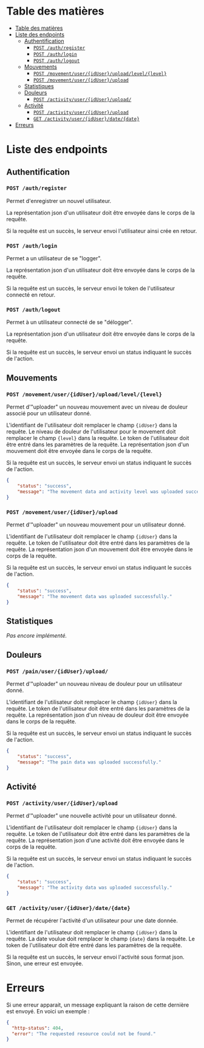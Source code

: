 # Table des matières

- [Table des matières](#table-des-matières)
- [Liste des endpoints](#liste-des-endpoints)
    - [Authentification](#authentification)
      - [`POST /auth/register`](#post-authregister)
      - [`POST /auth/login`](#post-authlogin)
      - [`POST /auth/logout`](#post-authlogout)
    - [Mouvements](#mouvemements)
      - [`POST /movement/user/{idUser}/upload/level/{level}`](#post-movementuseriduseruploadlevellevel)
      - [`POST /movement/user/{idUser}/upload`](#post-movementuseriduserupload)
    - [Statistiques](#statistiques)
    - [Douleurs](#douleurs)
      - [`POST /activity/user/{idUser}/upload/`](#post-painuseriduserupload)
    - [Activité](#activite)
        - [`POST /activity/user/{idUser}/upload`](#post-activityuseriduserupload)
        - [`GET /activity/user/{idUser}/date/{date}`](#get-activityuseriduserdatedate)
- [Erreurs](#erreurs)

# Liste des endpoints

## Authentification

### `POST /auth/register`
Permet d'enregistrer un nouvel utilisateur.

La représentation json d'un utilisateur doit être envoyée dans le corps de la requête.

Si la requête est un succès, le serveur envoi l'utilisateur ainsi crée en retour.


### `POST /auth/login`
Permet a un utilisateur de se "logger".

La représentation json d'un utilisateur doit être envoyée dans le corps de la requête.

Si la requête est un succès, le serveur envoi le token de l'utilisateur connecté en retour.


### `POST /auth/logout`
Permet à un utilisateur connecté de se "délogger".

La représentation json d'un utilisateur doit être envoyée dans le corps de la requête.

Si la requête est un succès, le serveur envoi un status indiquant le succès de l'action.

## Mouvements

### `POST /movement/user/{idUser}/upload/level/{level}`
Permet d'"uploader" un nouveau mouvement avec un niveau de douleur associé pour un utilisateur donné.

L'identifiant de l'utilisateur doit remplacer le champ `{idUser}` dans la requête.
Le niveau de douleur de l'utilisateur pour le movement doit remplacer le champ `{level}` dans la requête.
Le token de l'utilisateur doit être entré dans les paramètres de la requête.
La représentation json d'un mouvement doit être envoyée dans le corps de la requête.

Si la requête est un succès, le serveur envoi un status indiquant le succès de l'action.
```json
{
    "status": "success",
    "message": "The movement data and activity level was uploaded successfully."
}
```

### `POST /movement/user/{idUser}/upload`
Permet d'"uploader" un nouveau mouvement pour un utilisateur donné.

L'identifiant de l'utilisateur doit remplacer le champ `{idUser}` dans la requête.
Le token de l'utilisateur doit être entré dans les paramètres de la requête.
La représentation json d'un mouvement doit être envoyée dans le corps de la requête.

Si la requête est un succès, le serveur envoi un status indiquant le succès de l'action.
```json
{
    "status": "success",
    "message": "The movement data was uploaded successfully."
}
```

## Statistiques
*Pas encore implémenté.*

## Douleurs
### `POST /pain/user/{idUser}/upload/`
Permet d'"uploader" un nouveau niveau de douleur pour un utilisateur donné.

L'identifiant de l'utilisateur doit remplacer le champ `{idUser}` dans la requête.
Le token de l'utilisateur doit être entré dans les paramètres de la requête.
La représentation json d'un niveau de douleur doit être envoyée dans le corps de la requête.

Si la requête est un succès, le serveur envoi un status indiquant le succès de l'action.
```json
{
    "status": "success",
    "message": "The pain data was uploaded successfully."
}
```

## Activité
### `POST /activity/user/{idUser}/upload`
Permet d'"uploader" une nouvelle activité pour un utilisateur donné.

L'identifiant de l'utilisateur doit remplacer le champ `{idUser}` dans la requête.
Le token de l'utilisateur doit être entré dans les paramètres de la requête.
La représentation json d'une activité doit être envoyée dans le corps de la requête.

Si la requête est un succès, le serveur envoi un status indiquant le succès de l'action.
```json
{
    "status": "success",
    "message": "The activity data was uploaded successfully."
}
```

### `GET /activity/user/{idUser}/date/{date}`
Permet de récupérer l'activité d'un utilisateur pour une date donnée.

L'identifiant de l'utilisateur doit remplacer le champ `{idUser}` dans la requête.
La date voulue doit remplacer le champ `{date}` dans la requête.
Le token de l'utilisateur doit être entré dans les paramètres de la requête.

Si la requête est un succès, le serveur envoi l'activité sous format json. 
Sinon, une erreur est envoyée.

# Erreurs
Si une erreur apparait, un message expliquant la raison de cette dernière est envoyé.
En voici un exemple :
```json
{
  "http-status": 404,
  "error": "The requested resource could not be found."
}
```
